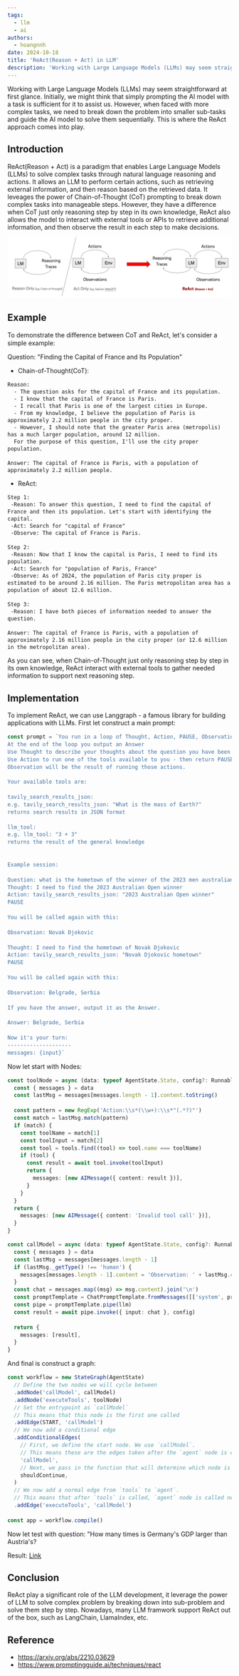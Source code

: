```yaml
---
tags:
  - llm
  - ai
authors:
  - hoangnnh
date: 2024-10-18
title: 'ReAct(Reason + Act) in LLM'
description: 'Working with Large Language Models (LLMs) may seem straightforward at first glance. Initially, we might think that simply prompting the AI model with a task is sufficient for it to assist us. However, when faced with more complex tasks, we need to break down the problem into smaller sub-tasks and guide the AI model to solve them sequentially. This is where the ReAct approach comes into play.'
---
```


Working with Large Language Models (LLMs) may seem straightforward at first glance. Initially, we might think that simply prompting the AI model with a task is sufficient for it to assist us. However, when faced with more complex tasks, we need to break down the problem into smaller sub-tasks and guide the AI model to solve them sequentially. This is where the ReAct approach comes into play.

## Introduction

ReAct(Reason + Act) is a paradigm that enables Large Language Models (LLMs) to solve complex tasks through natural language reasoning and actions. It allows an LLM to perform certain actions, such as retrieving external information, and then reason based on the retrieved data. It leveages the power of Chain-of-Thought (CoT) prompting to break down complex tasks into manageable steps. However, they have a difference when CoT just only reasoning step by step in its own knowledge, ReAct also allows the model to interact with external tools or APIs to retrieve additional information, and then observe the result in each step to make decisions.

![](assets/react-in-llm.webp)

## Example

To demonstrate the diﬀerence between CoT and ReAct, let's consider a simple example:

Question: "Finding the Capital of France and Its Population"

- Chain-of-Thought(CoT):

```
Reason:
  - The question asks for the capital of France and its population.
  - I know that the capital of France is Paris.
  - I recall that Paris is one of the largest cities in Europe.
  - From my knowledge, I believe the population of Paris is approximately 2.2 million people in the city proper.
  - However, I should note that the greater Paris area (metropolis) has a much larger population, around 12 million.
  For the purpose of this question, I'll use the city proper population.

Answer: The capital of France is Paris, with a population of approximately 2.2 million people.
```

- ReAct:

```
Step 1:
 -Reason: To answer this question, I need to find the capital of France and then its population. Let's start with identifying the capital.
 -Act: Search for "capital of France"
 -Observe: The capital of France is Paris.

Step 2:
 -Reason: Now that I know the capital is Paris, I need to find its population.
 -Act: Search for "population of Paris, France"
 -Observe: As of 2024, the population of Paris city proper is estimated to be around 2.16 million. The Paris metropolitan area has a population of about 12.6 million.

Step 3:
 -Reason: I have both pieces of information needed to answer the question.

Answer: The capital of France is Paris, with a population of approximately 2.16 million people in the city proper (or 12.6 million in the metropolitan area).
```

As you can see, when Chain-of-Thought just only reasoning step by step in its own knowledge, ReAct interact with external tools to gather needed information to support next reasoning step.

## Implementation

To implement ReAct, we can use Langgraph - a famous library for building applications with LLMs. First let construct a main prompt:

```ts
const prompt = `You run in a loop of Thought, Action, PAUSE, Observation.
At the end of the loop you output an Answer
Use Thought to describe your thoughts about the question you have been asked.
Use Action to run one of the tools available to you - then return PAUSE.
Observation will be the result of running those actions.

Your available tools are:

tavily_search_results_json:
e.g. tavily_search_results_json: "What is the mass of Earth?"
returns search results in JSON format

llm_tool:
e.g. llm_tool: "3 + 3"
returns the result of the general knowledge


Example session:

Question: what is the hometown of the winner of the 2023 men australian open
Thought: I need to find the 2023 Australian Open winner
Action: tavily_search_results_json: "2023 Australian Open winner"
PAUSE

You will be called again with this:

Observation: Novak Djokovic

Thought: I need to find the hometown of Novak Djokovic
Action: tavily_search_results_json: "Novak Djokovic hometown"
PAUSE

You will be called again with this:

Observation: Belgrade, Serbia

If you have the answer, output it as the Answer.

Answer: Belgrade, Serbia

Now it's your turn:
--------------------
messages: {input}`
```

Now let start with Nodes:

```ts
const toolNode = async (data: typeof AgentState.State, config?: RunnableConfig): Promise<Partial<typeof AgentState.State>> => {
  const { messages } = data
  const lastMsg = messages[messages.length - 1].content.toString()

  const pattern = new RegExp('Action:\\s*(\\w+):\\s*"(.*?)"')
  const match = lastMsg.match(pattern)
  if (match) {
    const toolName = match[1]
    const toolInput = match[2]
    const tool = tools.find((tool) => tool.name === toolName)
    if (tool) {
      const result = await tool.invoke(toolInput)
      return {
        messages: [new AIMessage({ content: result })],
      }
    }
  }
  return {
    messages: [new AIMessage({ content: 'Invalid tool call' })],
  }
}
```

```ts
const callModel = async (data: typeof AgentState.State, config?: RunnableConfig): Promise<Partial<typeof AgentState.State>> => {
  const { messages } = data
  const lastMsg = messages[messages.length - 1]
  if (lastMsg._getType() !== 'human') {
    messages[messages.length - 1].content = 'Observation: ' + lastMsg.content
  }
  const chat = messages.map((msg) => msg.content).join('\n')
  const promptTemplate = ChatPromptTemplate.fromMessages([['system', prompt]])
  const pipe = promptTemplate.pipe(llm)
  const result = await pipe.invoke({ input: chat }, config)

  return {
    messages: [result],
  }
}
```

And final is construct a graph:

```ts
const workflow = new StateGraph(AgentState)
  // Define the two nodes we will cycle between
  .addNode('callModel', callModel)
  .addNode('executeTools', toolNode)
  // Set the entrypoint as `callModel`
  // This means that this node is the first one called
  .addEdge(START, 'callModel')
  // We now add a conditional edge
  .addConditionalEdges(
    // First, we define the start node. We use `callModel`.
    // This means these are the edges taken after the `agent` node is called.
    'callModel',
    // Next, we pass in the function that will determine which node is called next.
    shouldContinue,
  )
  // We now add a normal edge from `tools` to `agent`.
  // This means that after `tools` is called, `agent` node is called next.
  .addEdge('executeTools', 'callModel')

const app = workflow.compile()
```

Now let test with question: "How many times is Germany's GDP larger than Austria's?

Result: [Link](https://smith.langchain.com/public/ba3f7dd2-4c99-44d9-9b64-7cd7ad6317ea/r)

## Conclusion

ReAct play a significant role of the LLM development, it leverage the power of LLM to solve complex problem by breaking down into sub-problem and solve them step by step. Nowadays, many LLM framwork support ReAct out of the box, such as LangChain, LlamaIndex, etc.

## Reference

- https://arxiv.org/abs/2210.03629
- https://www.promptingguide.ai/techniques/react
